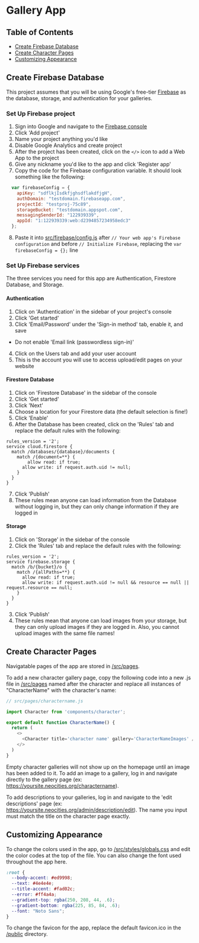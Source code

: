 # Gallery App

## Table of Contents

- [Create Firebase Database](#create-firebase-database)
- [Create Character Pages](#create-character-pages)
- [Customizing Appearance](#customizing-appearance)

## Create Firebase Database

This project assumes that you will be using Google's free-tier [Firebase](https://firebase.google.com/) as the database, storage, and authentication for your galleries.

### Set Up Firebase project

1. Sign into Google and navigate to the [Firebase console](https://console.firebase.google.com/)
2. Click 'Add project'
3. Name your project anything you'd like
4. Disable Google Analytics and create project
5. After the project has been created, click on the `</>` icon to add a Web App to the project
6. Give any nickname you'd like to the app and click 'Register app'
7. Copy the code for the Firebase configuration variable. It should look something like the following:
```javascript
  var firebaseConfig = {
    apiKey: "sdflkjIsdkfjghsdflakdfjgH",
    authDomain: "testdomain.firebaseapp.com",
    projectId: "testproj-75c89",
    storageBucket: "testdomain.appspot.com",
    messagingSenderId: "122939339",
    appId: "1:122939339:web:d2394857234958edc3"
  };
```
8. Paste it into [src/firebase/config.js](src/firebase/config.js) after `// Your web app's Firebase configuration` and before `// Initialize Firebase`, replacing the `var firebaseConfig = {};` line

### Set Up Firebase services

The three services you need for this app are Authentication, Firestore Database, and Storage.

#### Authentication

1. Click on 'Authentication' in the sidebar of your project's console
2. Click 'Get started'
3. Click 'Email/Password' under the 'Sign-in method' tab, enable it, and save
  - Do not enable 'Email link (passwordless sign-in)'
4. Click on the Users tab and add your user account
5. This is the account you will use to access upload/edit pages on your website

#### Firestore Database

1. Click on 'Firestore Database' in the sidebar of the console
2. Click 'Get started'
3. Click 'Next'
4. Choose a location for your Firestore data (the default selection is fine!)
5. Click 'Enable'
6. After the Database has been created, click on the 'Rules' tab and replace the default rules with the following:
```
rules_version = '2';
service cloud.firestore {
  match /databases/{database}/documents {
    match /{document=**} {
    	allow read: if true;
      allow write: if request.auth.uid != null;
    }
  }
}
```
7. Click 'Publish'
8. These rules mean anyone can load information from the Database without logging in, but they can only change information if they are logged in

#### Storage

1. Click on 'Storage' in the sidebar of the console
2. Click the 'Rules' tab and replace the default rules with the following:
```
rules_version = '2';
service firebase.storage {
  match /b/{bucket}/o {
    match /{allPaths=**} {
      allow read: if true;
      allow write: if request.auth.uid != null && resource == null || request.resource == null;
    }
  }
}
```
3. Click 'Publish'
4. These rules mean that anyone can load images from your storage, but they can only upload images if they are logged in. Also, you cannot upload images with the same file names!

## Create Character Pages
Navigatable pages of the app are stored in [/src/pages](src/pages).

To add a new character gallery page, copy the following code into a new .js file in [/src/pages](src/pages) named after the character and replace all instances of "CharacterName" with the character's name:

```javascript
// src/pages/charactername.js

import Character from 'components/character';

export default function CharacterName() {
  return (
    <>
      <Character title='character name' gallery='CharacterNameImages' />
    </>
  )
}
```

Empty character galleries will not show up on the homepage until an image has been added to it. To add an image to a gallery, log in and navigate directly to the gallery page (ex: https://yoursite.neocities.org/charactername).

To add descriptions to your galleries, log in and navigate to the 'edit descriptions' page (ex: https://yoursite.neocities.org/admin/description/edit). The name you input must match the title on the character page exactly.

## Customizing Appearance

To change the colors used in the app, go to [/src/styles/globals.css](src/styles/globals.css) and edit the color codes at the top of the file. You can also change the font used throughout the app here.

```css
:root {
  --body-accent: #ed9998;
  --text: #4e4e4e;
  --title-accent: #fad02c;
  --error: #ff4a4a;
  --gradient-top: rgba(250, 208, 44, .6);
  --gradient-bottom: rgba(225, 85, 84, .6);
  --font: "Noto Sans";
}
```

To change the favicon for the app, replace the default favicon.ico in the [/public](public) directory.
